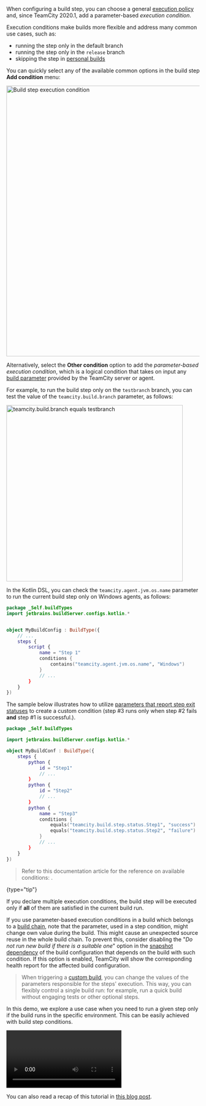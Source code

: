 [//]: # (title: Build Step Execution Conditions)
[//]: # (auxiliary-id: Build Step Execution Conditions;Build Step Conditions)

When configuring a build step, you can choose a general [execution policy](configuring-build-steps.md#Execution+Policy) and, since TeamCity 2020.1, add a parameter-based _execution condition_.

Execution conditions make builds more flexible and address many common use cases, such as:
* running the step only in the default branch
* running the step only in the `release` branch
* skipping the step in [personal builds](personal-build.md)

You can quickly select any of the available common options in the build step __Add condition__ menu:

<img src="execution-conditions.png" alt="Build step execution condition" width="706" border-effect="line"/>

Alternatively, select the __Other condition__ option to add the _parameter-based execution condition_, which is a logical condition that takes on input any [build parameter](configuring-build-parameters.md) provided by the TeamCity server or agent.

For example, to run the build step only on the `testbranch` branch, you can test the value of the `teamcity.build.branch` parameter, as follows:

<img src="execution-conditions-other.png" alt="teamcity.build.branch equals testbranch" width="460" border-effect="line"/>

In the Kotlin DSL, you can check the `teamcity.agent.jvm.os.name` parameter to run the current build step only on Windows agents, as follows:

```Kotlin
package _Self.buildTypes
import jetbrains.buildServer.configs.kotlin.*


object MyBuildConfig : BuildType({
    // ...
    steps {
        script {
            name = "Step 1"
            conditions {
                contains("teamcity.agent.jvm.os.name", "Windows")
            }
            // ...
        }
    }
})
```

The sample below illustrates how to utilize [parameters that report step exit statuses](configuring-build-steps.md#Step+Status+Parameters) to create a custom condition (step #3 runs only when step #2 fails **and** step #1 is successful.).


```Kotlin
package _Self.buildTypes

import jetbrains.buildServer.configs.kotlin.*

object MyBuildConf : BuildType({
    steps {
        python {
            id = "Step1"
            // ...
        }
        python {
            id = "Step2"
            // ...
        }
        python {
            name = "Step3"
            conditions {
                equals("teamcity.build.step.status.Step1", "success")
                equals("teamcity.build.step.status.Step2", "failure")
            }
            // ...
        }
    }
})
```

> Refer to this documentation article for the reference on available conditions: [](requirement-conditions.md).
> 
{type="tip"}

If you declare multiple execution conditions, the build step will be executed only if __all__ of them are satisfied in the current build run.

If you use parameter-based execution conditions in a build which belongs to a [build chain](build-chain.md), note that the parameter, used in a step condition, might change own value during the build. This might cause an unexpected source reuse in the whole build chain. To prevent this, consider disabling the "_Do not run new build if there is a suitable one_" option in the [snapshot dependency](snapshot-dependencies.md) of the build configuration that depends on the build with such condition. If this option is enabled, TeamCity will show the corresponding health report for the affected build configuration.

>When triggering a [custom build](running-custom-build.md), you can change the values of the parameters responsible for the steps' execution. This way, you can flexibly control a single build run: for example, run a quick build without engaging tests or other optional steps.

In this demo, we explore a use case when you need to run a given step only if the build runs in the specific environment. This can be easily achieved with build step conditions.

<video href="2muXXD2-0jg"
title="New in TeamCity 2020.2: Bitbucket Cloud Pull Request Support"/>

You can also read a recap of this tutorial in [this blog post](https://blog.jetbrains.com/teamcity/2020/07/new-in-2020-1-conditional-build-steps/).







